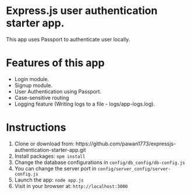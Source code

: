 <h1> Express.js user authentication starter app.</h1>

<p> This app uses Passport to authenticate user locally. </p>

<h1> Features of this app </h1>
<ul>
<li>Login module.</li>
<li>Signup module.</li>
<li>User Authentication using Passport.</li>
<li>Case-sensitive routing</li>
<li>Logging feature (Writing logs to a file - logs/app-logs.log).</li>
</ul>

<h1>Instructions </h1>

<ol>
<li>Clone or download from: https://github.com/pawan1773/expressjs-authentication-starter-app.git</li>
<li>Install packages: <code>npm install</code></li>
<li>Change the database configurations in <code>config/db_config/db-config.js</code></li>
<li>You can change the server port in <code>config/server_config/server-config.js</code></li>
<li>Launch the app: <code>node app.js</code></li>
<li>Visit in your browser at: <code>http://localhost:3000</code></li>
</ol>
